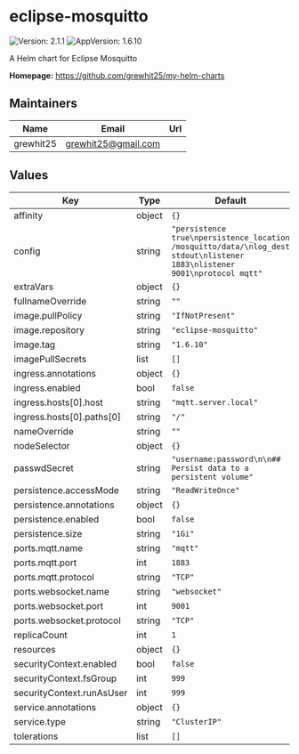 # eclipse-mosquitto

![Version: 2.1.1](https://img.shields.io/badge/Version-2.1.1-informational?style=flat-square) ![AppVersion: 1.6.10](https://img.shields.io/badge/AppVersion-1.6.10-informational?style=flat-square)

A Helm chart for Eclipse Mosquitto

**Homepage:** <https://github.com/grewhit25/my-helm-charts>

## Maintainers

| Name | Email | Url |
| ---- | ------ | --- |
| grewhit25 | grewhit25@gmail.com |  |

## Values

| Key | Type | Default | Description |
|-----|------|---------|-------------|
| affinity | object | `{}` |  |
| config | string | `"persistence true\npersistence_location /mosquitto/data/\nlog_dest stdout\nlistener 1883\nlistener 9001\nprotocol mqtt"` |  |
| extraVars | object | `{}` |  |
| fullnameOverride | string | `""` |  |
| image.pullPolicy | string | `"IfNotPresent"` |  |
| image.repository | string | `"eclipse-mosquitto"` |  |
| image.tag | string | `"1.6.10"` |  |
| imagePullSecrets | list | `[]` |  |
| ingress.annotations | object | `{}` |  |
| ingress.enabled | bool | `false` |  |
| ingress.hosts[0].host | string | `"mqtt.server.local"` |  |
| ingress.hosts[0].paths[0] | string | `"/"` |  |
| nameOverride | string | `""` |  |
| nodeSelector | object | `{}` |  |
| passwdSecret | string | `"username:password\n\n## Persist data to a persistent volume"` |  |
| persistence.accessMode | string | `"ReadWriteOnce"` |  |
| persistence.annotations | object | `{}` |  |
| persistence.enabled | bool | `false` |  |
| persistence.size | string | `"1Gi"` |  |
| ports.mqtt.name | string | `"mqtt"` |  |
| ports.mqtt.port | int | `1883` |  |
| ports.mqtt.protocol | string | `"TCP"` |  |
| ports.websocket.name | string | `"websocket"` |  |
| ports.websocket.port | int | `9001` |  |
| ports.websocket.protocol | string | `"TCP"` |  |
| replicaCount | int | `1` |  |
| resources | object | `{}` |  |
| securityContext.enabled | bool | `false` |  |
| securityContext.fsGroup | int | `999` |  |
| securityContext.runAsUser | int | `999` |  |
| service.annotations | object | `{}` |  |
| service.type | string | `"ClusterIP"` |  |
| tolerations | list | `[]` |  |
